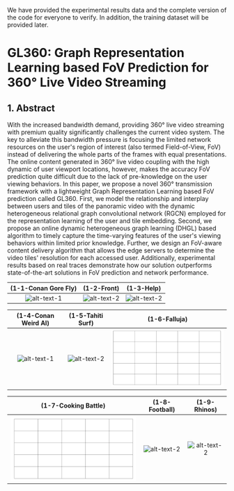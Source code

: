 We have provided the experimental results data and the complete version of the code for everyone to verify. In addition, the training dataset will be provided later.


# GL360: Graph Representation Learning based FoV Prediction for 360° Live Video Streaming

## 1. Abstract
With the increased bandwidth demand, providing 360° live video streaming with premium quality significantly challenges the current video system. The key to alleviate this bandwidth pressure is focusing the limited network resources on the user's region of interest (also termed Field-of-View, FoV) instead of delivering the whole parts of the frames with equal presentations. 
 The online content generated in 360° live video coupling with the high dynamic of user viewport locations, however, makes the accuracy FoV prediction quite  difficult due to the lack of pre-knowledge on the user viewing behaviors. 
 In this paper, we propose a novel 360° transmission framework with a lightweight Graph Representation Learning based FoV prediction called GL360. 
    First, we model the relationship and interplay between users and tiles of the panoramic video with the dynamic heterogeneous relational graph convolutional network (RGCN) employed for the representation learning of the user and tile embedding.
    Second, we propose an online dynamic heterogeneous graph learning (DHGL) based algorithm to timely capture the time-varying features of the user's viewing behaviors  within limited prior knowledge.
    Further, we design an FoV-aware content delivery algorithm that allows the edge servers to determine the video tiles' resolution for each accessed user.
    Additionally, experimental results based on real traces demonstrate how our solution outperforms state-of-the-art solutions in FoV prediction and network performance.

 (1-1-Conan Gore Fly)  |  (1-2-Front)  |  (1-3-Help)
:-------------------------:|:-------------------------:|:-------------------------:
![alt-text-1](pic/1-1-Front.gif "1-1-Front") |  ![alt-text-2](pic/1-2-Front.gif "1-2-Front") |  ![alt-text-2](pic/1-3-Help.gif "1-3-Help")

  (1-4-Conan Weird Al)  |  (1-5-Tahiti Surf)  |  (1-6-Falluja)
:-------------------------:|:-------------------------:|:-------------------------:
![alt-text-1](pic/viewport_result.gif "title-7") |  ![alt-text-2](pic/viewport_result.gif "title-8") |  ![alt-text-2](pic/1-6-Falluja.gif "1-6-Falluja")

  (1-7-Cooking Battle)  |  (1-8-Football)  |  (1-9-Rhinos)
:-------------------------:|:-------------------------:|:-------------------------:
![alt-text-1](pic/1-7-Cooking.gif "1-7-Cooking Battle") |  ![alt-text-2](pic/viewport_result.gif "title-5") |  ![alt-text-2](pic/viewport_result.gif "title-6")
